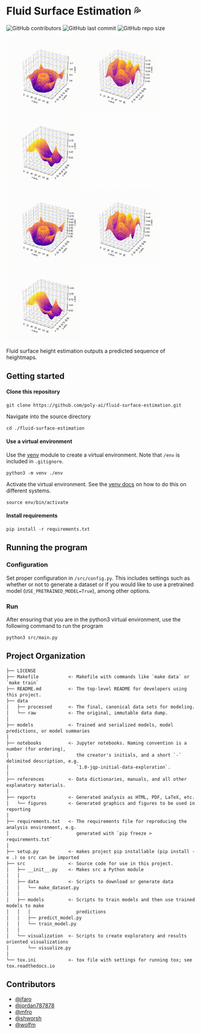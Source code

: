 # Fluid Surface Estimation 💦

![GitHub contributors](https://img.shields.io/github/contributors/poly-ai/fluid-surface-estimation?style=for-the-badge)
![GitHub last commit](https://img.shields.io/github/last-commit/poly-ai/fluid-surface-estimation?style=for-the-badge)
![GitHub repo size](https://img.shields.io/github/repo-size/poly-ai/fluid-surface-estimation?style=for-the-badge)

<div>
  <img src='./animations/65-pred.gif' style='display: inline-block; width: 200px;'>
  <img src='./animations/66-pred.gif' style='display: inline-block; width: 200px;'>
  <img src='./animations/71-pred.gif' style='display: inline-block; width: 200px;'>
</div>
<div>
  <img src='./animations/65-target.gif' style='display: inline-block; width: 200px;'>
  <img src='./animations/66-target.gif' style='display: inline-block; width: 200px;'>
  <img src='./animations/71-target.gif' style='display: inline-block; width: 200px;'>
</div>

Fluid surface height estimation outputs a predicted sequence of heightmaps.
                                                                                    
## Getting started

#### Clone this repository 
```
git clone https://github.com/poly-ai/fluid-surface-estimation.git
```

Navigate into the source directory
```
cd ./fluid-surface-estimation
```

#### Use a virtual environment
Use the [venv](https://docs.python.org/3/library/venv.html) module to create a virtual environment. Note that `/env` is included in `.gitignore`.
```
python3 -m venv ./env
```

Activate the virtual environment. See the [venv docs](https://docs.python.org/3/library/venv.html) on how to do this on different systems.

```
source env/bin/activate
```

#### Install requirements
```
pip install -r requirements.txt
```

## Running the program

### Configuration
Set proper configuration in `/src/config.py`. This includes settings such as whether or not to generate a dataset or if you would like to use a pretrained model (`USE_PRETRAINED_MODEL=True`), among other options.

### Run
After ensuring that you are in the python3 virtual environment, use the following command to run the program

```
python3 src/main.py
```

## Project Organization
```
├── LICENSE
├── Makefile           <- Makefile with commands like `make data` or `make train`
├── README.md          <- The top-level README for developers using this project.
├── data
│   ├── processed      <- The final, canonical data sets for modeling.
│   └── raw            <- The original, immutable data dump.
│
├── models             <- Trained and serialized models, model predictions, or model summaries
│
├── notebooks          <- Jupyter notebooks. Naming convention is a number (for ordering),
│                         the creator's initials, and a short `-` delimited description, e.g.
│                         `1.0-jqp-initial-data-exploration`.
│
├── references         <- Data dictionaries, manuals, and all other explanatory materials.
│
├── reports            <- Generated analysis as HTML, PDF, LaTeX, etc.
│   └── figures        <- Generated graphics and figures to be used in reporting
│
├── requirements.txt   <- The requirements file for reproducing the analysis environment, e.g.
│                         generated with `pip freeze > requirements.txt`
│
├── setup.py           <- makes project pip installable (pip install -e .) so src can be imported
├── src                <- Source code for use in this project.
│   ├── __init__.py    <- Makes src a Python module
│   │
│   ├── data           <- Scripts to download or generate data
│   │   └── make_dataset.py
│   │
│   ├── models         <- Scripts to train models and then use trained models to make
│   │   │                 predictions
│   │   ├── predict_model.py
│   │   └── train_model.py
│   │
│   └── visualization  <- Scripts to create exploratory and results oriented visualizations
│       └── visualize.py
│
└── tox.ini            <- tox file with settings for running tox; see tox.readthedocs.io
```

## Contributors

* [@jfaro](https://github.com/jfaro)
* [@jordan787878](https://github.com/jordan787878)
* [@mfro](https://github.com/mfro)
* [@shworsh](https://github.com/shworsh)
* [@wolfm](https://github.com/wolfm)
